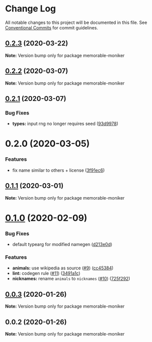 # Change Log

All notable changes to this project will be documented in this file.
See [Conventional Commits](https://conventionalcommits.org) for commit guidelines.

## [0.2.3](https://github.com/mmkal/ts/compare/memorable-moniker@0.2.2...memorable-moniker@0.2.3) (2020-03-22)

**Note:** Version bump only for package memorable-moniker





## [0.2.2](https://github.com/mmkal/ts/compare/memorable-moniker@0.2.1...memorable-moniker@0.2.2) (2020-03-07)

**Note:** Version bump only for package memorable-moniker






## [0.2.1](https://github.com/mmkal/ts/compare/memorable-moniker@0.2.0...memorable-moniker@0.2.1) (2020-03-07)


### Bug Fixes

* **types:** input rng no longer requires seed ([93d9978](https://github.com/mmkal/ts/commit/93d99784e37fdb0bb1947619eb83b32c65aa7a9d))





# 0.2.0 (2020-03-05)


### Features

* fix name similar to others + license ([3f91ec6](https://github.com/mmkal/ts/commit/3f91ec6da89e2de07453fbc27379a783d754d8b8))






## [0.1.1](https://github.com/mmkal/ts/compare/memorable-moniker@0.1.0...memorable-moniker@0.1.1) (2020-03-01)

**Note:** Version bump only for package memorable-moniker





# [0.1.0](https://github.com/mmkal/ts/compare/memorable-moniker@0.0.3...memorable-moniker@0.1.0) (2020-02-09)


### Bug Fixes

* default typearg for modified namegen ([d213e0d](https://github.com/mmkal/ts/commit/d213e0d2b474ae6b960b495691d270e8c659c8d0))


### Features

* **animals:** use wikipedia as source ([#9](https://github.com/mmkal/ts/issues/9)) ([cc45384](https://github.com/mmkal/ts/commit/cc453849519056c8daecbc5d2b8a572dd70af6ab))
* **lint:** codegen rule ([#11](https://github.com/mmkal/ts/issues/11)) ([3491a1c](https://github.com/mmkal/ts/commit/3491a1c94b36a037e53ce781fb020afc7d1e6f4b))
* **nicknames:** rename `animals` to `nicknames` ([#10](https://github.com/mmkal/ts/issues/10)) ([725f292](https://github.com/mmkal/ts/commit/725f2926d1bcc7bf3b22c9c624dd4a074632f5cc))





## [0.0.3](https://github.com/mmkal/ts/compare/memorable-moniker@0.0.2...memorable-moniker@0.0.3) (2020-01-26)

**Note:** Version bump only for package memorable-moniker





## 0.0.2 (2020-01-26)

**Note:** Version bump only for package memorable-moniker
